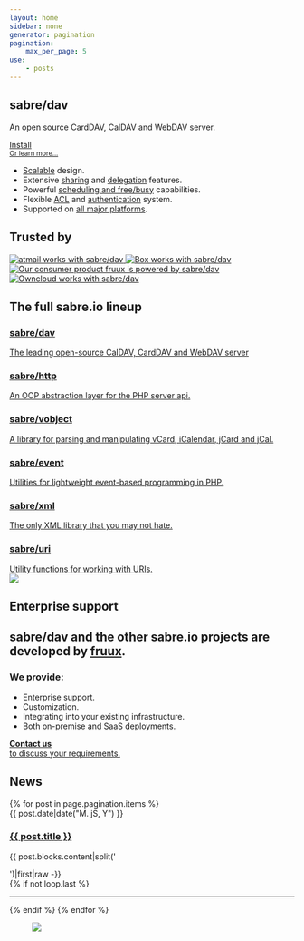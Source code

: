 ```yaml
---
layout: home
sidebar: none
generator: pagination
pagination:
    max_per_page: 5
use:
    - posts
---
```

<section class="box box--hero">
    <div class="box-wrapper">
        <h1>sabre/dav</h1>
        <div class="box-text">
            <p>
                An open source CardDAV, CalDAV and WebDAV server.
            </p>
            <a class="install" href="{{ site.url }}/dav/install">
                <i class="fa fa-download"></i>
                Install
            </a>
            <br>
            <a href="{{ site.url }}/dav"><small>Or learn more...</small></a>
        </div>
        <ul class="list-features">
            <li><i class="fa fa-fw fa-rocket"></i><a href="{{ site.url }}/dav/scalability">Scalable</a> design.</li>
            <li><i class="fa fa-fw fa-share-alt"></i>Extensive <a href="{{ site.url }}/dav/caldav-sharing">sharing</a> and <a href="{{ site.url }}/dav/caldav-proxy">delegation</a> features.</li>
            <li><i class="fa fa-fw fa-clock-o"></i>Powerful <a href="{{ site.url }}/dav/scheduling">scheduling and free/busy</a> capabilities.</li>
            <li><i class="fa fa-fw fa-lock"></i>Flexible <a href="{{ site.url }}/dav/acl">ACL</a> and <a href="{{ site.url }}/dav/authentication">authentication</a> system.</li>
            <li><i class="fa fa-fw fa-coffee"></i>Supported on <a href="{{ site.url }}/dav/clients">all major platforms</a>.</li>
        </ul>
    </div>
</section>
<section class="box box--trusted">
    <div class="box-wrapper">
        <h1 class="box-headline">Trusted by</h1>
        <a href="https://www.atmail.com" title="sabre/dav is trusted by atmail.">
            <img src="{{ site.url }}/img/trusted/atmail.png" alt="atmail works with sabre/dav">
        </a><a href="http://tech.blog.box.com/2014/10/in-search-of-an-open-source-webdav-solution/" title="sabre/dav is trusted by Box.">
            <img src="{{ site.url }}/img/trusted/box.png" alt="Box works with sabre/dav">
        </a><a href="https://fruux.com" title="sabre/dav is developed by fruux.">
            <img src="{{ site.url }}/img/trusted/fruux.png" alt="Our consumer product fruux is powered by sabre/dav">
        </a><a href="http://owncloud.org" title="sabre/dav is trusted by ownCloud.">
            <img src="{{ site.url }}/img/trusted/owncloud.png" alt="Owncloud works with sabre/dav">
        </a>
    </div>
</section>
<section class="box box--lineup">
    <div class="box-wrapper">
        <h1 class="box-headline">The full sabre.io lineup</h1>
        <a href="{{ site.url }}/dav">
            <h3>sabre/dav</h3>
            The leading open-source CalDAV, CardDAV and WebDAV server
        </a>
        <a href="{{ site.url }}/http">
            <h3>sabre/http</h3>
            An OOP abstraction layer for the PHP server api.
        </a>
        <a href="{{ site.url }}/vobject">
            <h3>sabre/vobject</h3>
            A library for parsing and manipulating vCard, iCalendar, jCard and jCal.
        </a>
        <a href="{{ site.url }}/event">
            <h3>sabre/event</h3>
            Utilities for lightweight event-based programming in PHP.
        </a>
        <a href="{{ site.url }}/xml">
            <h3>sabre/xml</h3>
            The only XML library that you may not hate.
        </a>
        <a href="{{ site.url }}/uri">
            <h3>sabre/uri</h3>
            Utility functions for working with URIs.
        </a>
    </div>
</section>
<div class="box box--turquoise">
    <div class="box-wrapper">
        <section class="box box--enterprise">
            <a href="https://fruux.com"><img src="{{ site.url }}/img/fruux_logo.png"></a>
            <h1>Enterprise support</h1>
            <h2>sabre/dav and the other sabre.io projects are developed by <a href="https://fruux.com/">fruux</a>.</h2>
            <div class="promo">
                <h3>We provide:</h3>
                <ul>
                    <li>Enterprise support.</li>
                    <li>Customization.</li>
                    <li>Integrating into your existing infrastructure.</lI>
                    <li>Both on-premise and SaaS deployments.</li>
                </ul>
            </div>
            <a href="mailto:sales@fruux.com" class="bubble">
                <i class="fa fa-2x fa-envelope-o"></i>
                <strong>Contact us</strong> <br>
                to discuss your requirements.
            </a>
        </section>
        <section class="box box--news">
            <h1>News</h1>
            {% for post in page.pagination.items %}
                <article class="blog-entry">
                    <time>{{ post.date|date("M. jS, Y") }}</time>
                    <h1><a href="{{ site.url }}{{ post.url }}">{{ post.title }}</a></h1>
                    {{ post.blocks.content|split('</p>')|first|raw -}}
                </article>
                {% if not loop.last %}<hr />{% endif %}
            {% endfor %}
        </section>
    </div>
</div>
<figure class="bg--cloudy">
    <img src="{{ site.url }}/img/home_background.jpg">
</figure>
